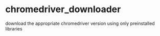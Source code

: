 # chromedriver_downloader
download the appropriate chromedriver version
using only preinstalled libraries
